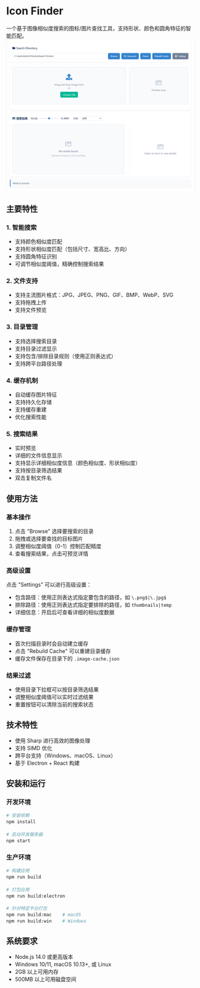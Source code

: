 # Icon Finder

一个基于图像相似度搜索的图标/图片查找工具，支持形状、颜色和圆角特征的智能匹配。
![Screenshot](./screenshots/screenshot.png)

## 主要特性

### 1. 智能搜索
- 支持颜色相似度匹配
- 支持形状相似度匹配（包括尺寸、宽高比、方向）
- 支持圆角特征识别
- 可调节相似度阈值，精确控制搜索结果

### 2. 文件支持
- 支持主流图片格式：JPG、JPEG、PNG、GIF、BMP、WebP、SVG
- 支持拖拽上传
- 支持文件预览

### 3. 目录管理
- 支持选择搜索目录
- 支持目录过滤显示
- 支持包含/排除目录规则（使用正则表达式）
- 支持跨平台路径处理

### 4. 缓存机制
- 自动缓存图片特征
- 支持持久化存储
- 支持缓存重建
- 优化搜索性能

### 5. 搜索结果
- 实时预览
- 详细的文件信息显示
- 支持显示详细相似度信息（颜色相似度、形状相似度）
- 支持按目录筛选结果
- 双击复制文件名

## 使用方法

### 基本操作
1. 点击 "Browse" 选择要搜索的目录
2. 拖拽或选择要查找的目标图片
3. 调整相似度阈值（0-1）控制匹配精度
4. 查看搜索结果，点击可预览详情

### 高级设置
点击 "Settings" 可以进行高级设置：
- 包含路径：使用正则表达式指定要包含的路径，如 `\.png$|\.jpg$`
- 排除路径：使用正则表达式指定要排除的路径，如 `thumbnails|temp`
- 详细信息：开启后可查看详细的相似度数据

### 缓存管理
- 首次扫描目录时会自动建立缓存
- 点击 "Rebuild Cache" 可以重建目录缓存
- 缓存文件保存在目录下的 `.image-cache.json`

### 结果过滤
- 使用目录下拉框可以按目录筛选结果
- 调整相似度阈值可以实时过滤结果
- 重置按钮可以清除当前的搜索状态

## 技术特性
- 使用 Sharp 进行高效的图像处理
- 支持 SIMD 优化
- 跨平台支持（Windows、macOS、Linux）
- 基于 Electron + React 构建

## 安装和运行

### 开发环境
```bash
# 安装依赖
npm install

# 启动开发服务器
npm start
```

### 生产环境
```bash
# 构建应用
npm run build

# 打包应用
npm run build:electron

# 针对特定平台打包
npm run build:mac    # macOS
npm run build:win    # Windows
```

## 系统要求
- Node.js 14.0 或更高版本
- Windows 10/11, macOS 10.13+, 或 Linux
- 2GB 以上可用内存
- 500MB 以上可用磁盘空间